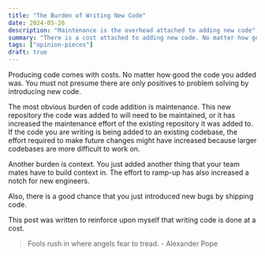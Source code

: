 ```yaml
---
title: "The Burden of Writing New Code"
date: 2024-05-26
description: "Maintenance is the overhead attached to adding new code"
summary: "There is a cost attached to adding new code. No matter how good the code you are adding. We must not presume there are only positives to our problem solving by introducing new code."
tags: ["opinion-pieces"]
draft: true
---
```


Producing code comes with costs. No matter how good the code you added was. You must not presume there are only positives to problem solving by introducing new code.

The most obvious burden of code addition is maintenance. This new repository the code was added to will need to be maintained, or it has increased the maintenance effort of the existing repository it was added to. If the code you are writing is being added to an existing codebase, the effort required to make future changes might have increased because larger codebases are more difficult to work on.

Another burden is context. You just added another thing that your team mates have to build context in. The effort to ramp-up has also increased a notch for new engineers.

Also, there is a good chance that you just introduced new bugs by shipping code.

This post was written to reinforce upon myself that writing code is done at a cost.

> Fools rush in where angels fear to tread. - Alexander Pope
